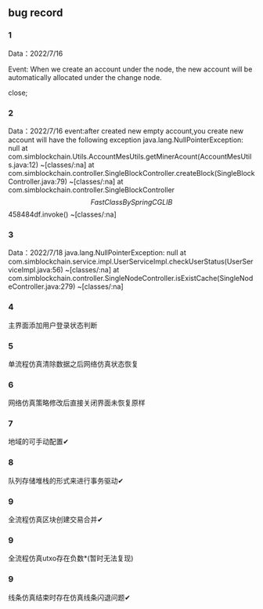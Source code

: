 ## bug record
### 1
Data：2022/7/16

Event: When we create an account under the node, the new account will be automatically allocated under the change node.

close;

### 2 
Data：2022/7/16
event:after created new empty account,you create new account will have the  following exception
    java.lang.NullPointerException: null
	at com.simblockchain.Utils.AccountMesUtils.getMinerAcount(AccountMesUtils.java:12) ~[classes/:na]
	at com.simblockchain.controller.SingleBlockController.createBlock(SingleBlockController.java:79) ~[classes/:na]
	at com.simblockchain.controller.SingleBlockController$$FastClassBySpringCGLIB$$458484df.invoke(<generated>) ~[classes/:na]

### 3
Data：2022/7/18
java.lang.NullPointerException: null
	at com.simblockchain.service.impl.UserServiceImpl.checkUserStatus(UserServiceImpl.java:56) ~[classes/:na]
	at com.simblockchain.controller.SingleNodeController.isExistCache(SingleNodeController.java:279) ~[classes/:na]


### 4
主界面添加用户登录状态判断


### 5
单流程仿真清除数据之后网络仿真状态恢复


### 6
网络仿真策略修改后直接关闭界面未恢复原样


### 7 
地域的可手动配置✔


### 8
队列存储堆栈的形式来进行事务驱动✔

### 9
全流程仿真区块创建交易合并✔

### 9
全流程仿真utxo存在负数*(暂时无法复现)


### 9
线条仿真结束时存在仿真线条闪退问题✔
